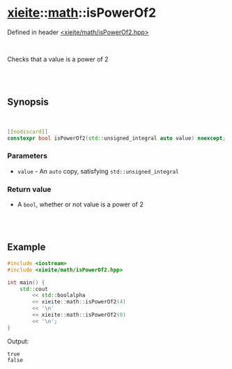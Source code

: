# [xieite](../../README.md)::[math](../math.md)::isPowerOf2
Defined in header [<xieite/math/isPowerOf2.hpp>](../../include/xieite/math/isPowerOf2.hpp)

<br/>

Checks that a value is a power of 2

<br/><br/>

## Synopsis

<br/>

```cpp
[[nodiscard]]
constexpr bool isPowerOf2(std::unsigned_integral auto value) noexcept;
```
### Parameters
- `value` - An `auto` copy, satisfying `std::unsigned_integral`
### Return value
- A `bool`, whether or not value is a power of 2

<br/><br/>

## Example
```cpp
#include <iostream>
#include <xieite/math/isPowerOf2.hpp>

int main() {
	std::cout
		<< std::boolalpha
		<< xieite::math::isPowerOf2(4)
		<< '\n'
		<< xieite::math::isPowerOf2(0)
		<< '\n';
}
```
Output:
```
true
false
```
